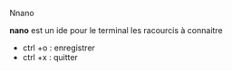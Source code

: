 Nnano

**nano** est un ide pour le terminal les racourcis à connaitre 
 - ctrl +o : enregistrer
 - ctrl +x : quitter
